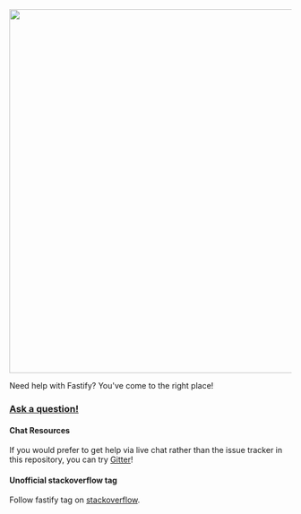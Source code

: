 <div align="center">
<img src="https://github.com/fastify/graphics/raw/master/full-logo.png" width="650" height="auto"/>
</div>


Need help with Fastify? You've come to the right place!<br>
### [Ask a question!](https://github.com/fastify/help/issues/new)


#### Chat Resources

If you would prefer to get help via live chat rather than the issue tracker in
this repository, you can try [Gitter](https://gitter.im/fastify)!

#### Unofficial stackoverflow tag

Follow fastify tag on [stackoverflow](https://stackoverflow.com/questions/tagged/fastify).
